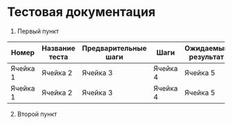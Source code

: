 # Тестовая документация
1. Первый пункт
   
| Номер | Название теста | Предварительные шаги | Шаги | Ожидаемый результат | Результат | Описание | Скриншот |
| ----------- | ----------- | ----------- | ----------- | ----------- | ----------- | ----------- | ----------- |
| Ячейка 1    | Ячейка 2    | Ячейка 3    | Ячейка 4    | Ячейка 5    | Ячейка 6    | Ячейка 7    | Ячейка 8    |
| Ячейка 1    | Ячейка 2    | Ячейка 3    | Ячейка 4    | Ячейка 5    | Ячейка 6    | Ячейка 7    | Ячейка 8    |


2. Второй пункт
